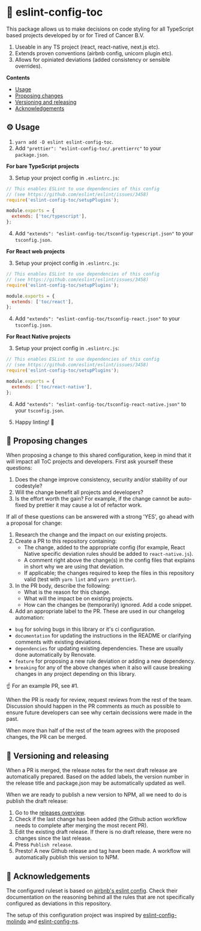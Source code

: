 # 🚦 eslint-config-toc

This package allows us to make decisions on code styling for all TypeScript based projects developed by or for Tired of Cancer B.V.

1. Useable in any TS project (react, react-native, next.js etc).
1. Extends proven conventions (airbnb config, unicorn plugin etc).
1. Allows for opiniated deviations (added consistency or sensible overrides).

**Contents**

- [Usage](#-usage)
- [Proposing changes](#-proposing-changes)
- [Versioning and releasing](#-versioning-and-releasing)
- [Acknowledgements](#-acknowledgements)

## ⚙️ Usage

1. `yarn add -D eslint eslint-config-toc`.
2. Add `"prettier": "eslint-config-toc/.prettierrc"` to your `package.json`.

**For bare TypeScript projects**

3. Setup your project config in `.eslintrc.js`:

```js
// This enables ESLint to use dependencies of this config
// (see https://github.com/eslint/eslint/issues/3458)
require('eslint-config-toc/setupPlugins');

module.exports = {
  extends: ['toc/typescript'],
};
```

4. Add `"extends": "eslint-config-toc/tsconfig-typescript.json"` to your `tsconfig.json`.

**For React web projects**

3. Setup your project config in `.eslintrc.js`:

```js
// This enables ESLint to use dependencies of this config
// (see https://github.com/eslint/eslint/issues/3458)
require('eslint-config-toc/setupPlugins');

module.exports = {
  extends: ['toc/react'],
};
```

4. Add `"extends": "eslint-config-toc/tsconfig-react.json"` to your `tsconfig.json`.

**For React Native projects**

3. Setup your project config in `.eslintrc.js`:

```js
// This enables ESLint to use dependencies of this config
// (see https://github.com/eslint/eslint/issues/3458)
require('eslint-config-toc/setupPlugins');

module.exports = {
  extends: ['toc/react-native'],
};
```

4. Add `"extends": "eslint-config-toc/tsconfig-react-native.json"` to your `tsconfig.json`.

5. Happy linting! 🎉

## 📣 Proposing changes

When proposing a change to this shared configuration, keep in mind that it will impact all ToC projects and developers. First ask yourself these questions:

1. Does the change improve consistency, security and/or stability of our codestyle?
1. Will the change benefit all projects and developers?
1. Is the effort worth the gain? For example, if the change cannot be auto-fixed by prettier it may cause a lot of refactor work.

If all of these questions can be answered with a strong 'YES', go ahead with a proposal for change:

1. Research the change and the impact on our existing projects.
1. Create a PR to this repository containing:
   - The change, added to the appropriate config (for example, React Native specific deviation rules should be added to `react-native.js`).
   - A comment right above the change(s) in the config files that explains in short why we are using that deviation.
   - If applicable; the changes required to keep the files in this repository valid (test with `yarn lint` and `yarn prettier`).
1. In the PR body, describe the following:
   - What is the reason for this change.
   - What will the impact be on existing projects.
   - How can the changes be (temporarily) ignored. Add a code snippet.
1. Add an appropriate label to the PR. These are used in our changelog automation:

- `bug` for solving bugs in this library or it's ci configuration.
- `documentation` for updating the instructions in the README or clarifying comments with existing deviations.
- `dependencies` for updating existing dependencies. These are usually done automatically by Renovate.
- `feature` for proposing a new rule deviation or adding a new dependency.
- `breaking` for any of the above changes when it also will cause breaking changes in any project depending on this library.

☝️ For an example PR, see #1.

When the PR is ready for review, request reviews from the rest of the team. Discussion should happen in the PR comments as much as possible to ensure future developers can see why certain decissions were made in the past.

When more than half of the rest of the team agrees with the proposed changes, the PR can be merged.

## 🚀 Versioning and releasing

When a PR is merged, the release notes for the next draft release are automatically prepared. Based on the added labels, the version number in the release title and package.json may be automatically updated as well.

When we are ready to publish a new version to NPM, all we need to do is publish the draft release:

1. Go to the [releases overview](https://github.com/tired-of-cancer/eslint-config-toc/releases).
1. Check if the last change has been added (the Github action workflow needs to complete after merging the most recent PR).
1. Edit the existing draft release. If there is no draft release, there were no changes since the last release.
1. Press `Publish release`.
1. Presto! A new Github release and tag have been made. A workflow will automatically publish this version to NPM.

## 🦸 Acknowledgements

The configured ruleset is based on [airbnb's eslint config](https://github.com/airbnb/javascript/tree/master/packages/eslint-config-airbnb). Check their documentation on the reasoning behind all the rules that are not specifically configured as deviations in this repository.

The setup of this configuration project was inspired by [eslint-config-molindo](https://github.com/molindo/eslint-config-molindo) and [eslint-config-ns](https://github.com/natterstefan/eslint-config-ns).
